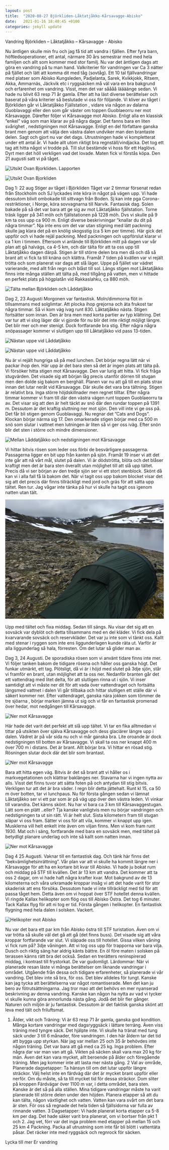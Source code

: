 ```yaml
---
layout: post
title:  "2020-08-27 Björkliden-Låktatjåkko-Kårsavagge-Abisko"
date:   2021-01-16 18:40:45 +0100
categories: jekyll update
---
```

Vandring Björkliden – Låktatjåkko – Kårsavagge - Abisko

Nu äntligen skulle min fru och jag få tid att vandra i fjällen. Efter fyra barn, höftledsoperationer, ett antal, närmare 30 års semestrar med med hela familjen och allt som kommer med stor familj. Nu var det äntligen dags att göra en vandring på tu man hand. Valkriterier för vandringen var Ca 3 nätter på fjället och lätt att komma dit med tåg (sovtåg).
Ett 10 tal fjällvandringar med platser som Abisko Kungsleden, Padjelanta, Sarek, Kvikkjokk, Ritsem, Akka,  Ammarnäs, Jäckvik etc i ryggsäcken må väl vara en bra bakgrund och erfarenhet om vandring. Visst, men det var såååå läääänge sedan. Vi hade nu blivit 63 resp 71 år gamla.
Efter att ha läst diverse berättelser och baserat på våra kriterier så beslutade vi oss för följande. 
Vi kliver av tåget i Björkliden går vi Låktatjåkko Fjällstation , vidare via någon av dalarna Guoblavaggi eller den som går väster om toppen Guoblaeorru ner mot Kårsavagge. Därefter följer vi Kårsavagge mot Abisko.  Enligt alla en klassisk ”enkel” väg som man klarar av på några dagar.   Det fanns bara en liten svårighet , nedstigningen mot Kårsavagge. Enligt en del författare ganska brant men genom att välja den västra dalen undviker man den brantaste delen.
Sagt och gjort nu var det dags. Utrustningen hade vi kompletterat under ett antal år. Vi hade allt utom riktigt bra regnställ/vindjacka. Det tog ett tag att hitta något vi trodde på. Till slut bestämde vi hoss för ett Haglövs. Dyrt men det höll verkligen vad det lovade. Maten fick vi förstås köpa. Den 21 augusti satt vi på tåget. 

![Utsikt Ovan Bjorkliden. Lapporten](/img/bjorkl/DSC03326.jpg "Lapporten")

![Utsikt Ovan Bjorkliden](/img/bjorkl/DSC02996.JPG "Björkliden")

Dag 1: 22 aug
Stiger av tåget i Björkliden  Tåget var 2 timmar försenat redan från Stockholm och SJ lyckades inte köra in något på vägen upp. Vi hade dessutom blivit ombokade till sittvagn från Boden. Sj kan inte pga Corona-restriktioner, i Norge, köra sovvagnarna till Narvik.
Fantasisk dag. Solen bakade på så det var bara att ge sig av mot Låktatjåkko fjällstation. Torne träsk ligger på 341 möh och fjällstationen på  1228 möh. Dvs vi skulle på 9 km ta oss upp ca 900 m. Enligt diverse beskrivningar ”knallar du dit på några timmar”. Nja inte ens om det var utan stigning med lätt packning skulle jag klara det på en knölig skogsstig (ca 5 km per timme).  Här gick det uppför och vi hade rejäl packning. Med packningen och uppförslut klarar vi ca 1 km i timmen. Eftersom vi anlände till Björkliden mitt på dagen var vår plan att gå halvägs, ca 4-5 km, och där tälta för att ta oss upp till Låktatjåkko dagen därpå. Stigen är till större delen bra men då och då så brant att vi fick ta till knäna och klättra. Framåt 7 tiden på kvällen var vi rejält trötta och som planerat var dags att slå läger. Uppe på fjället var vädret varierande, med allt från regn och blåst till sol. Längs stigen mot Låktatjåkko finns inte många ställen att tälta på, med tillgång på vatten, men vi hittade en perfekt plats på högplatån vid Rakkaslahku, ca 880 möh.

![Tälta mellan Björkliden och Låddatjåkko](/img/bjorkl/DSC03006.JPG "Tälta")

Dag 2, 23 Augusti
Morgonen var fantastisk. Moln/dimmorna flöt in tillsammans med solglimtar. Att plocka ihop grejorna och äta frukost tar några timmar. Så vi kom väg ivag runt 830.  Låktatjåkko nästa. Stigen fortsätter som innan. Den är bra men med korta partier av typ klättring. Det var tur att vi slog läger där vi gjorde för nu blir det inte riktigt möjligt längre. Det blir mer och mer stenigt. Dock fortfarande bra stig. Efter några några snöpassager kommer vi slutligen upp till Låktatjåkko vid pass  13-tiden. 

![Nästan uppe vid Låddatjåkko](/img/bjorkl/20200823_101411.jpg "Där har vi gått") 

![Nästan uppe vid Låddatjåkko](/img/bjorkl/DSC03360.JPG "Låddatjåkko") 

Nu är vi rejält hungriga så på med lunchen. Det börjar regna lätt när vi packar ihop den. Här upp är det bara sten så det är ingen plats att tälta på. Vi försöker hitta stigen mot Kårsavagge. Den  var lurig att hitta. Vi fick fråga stugvärden. Det visade sig att början låg precis utanför dörren till stugan men den dolde sig bakom en berghäll. Planen var nu att gå till en plats strax innan det lutar neråt vid Kårsavagge. Där skulle det vara bra tältning. Stigen är relativt bra. Inga större höjdskillnader men regnet tilltar. Efter några timmar kommer vi fram till där den västra vägen runt  toppen Guoblaeorru ta av. Det visar sig att den är helt täckt av snö där den rundar toppen på 1391 m. Dessutom är det kraftig sluttning ner mot sjön. Den vill inte vi ge oss på. Det får bli stigen genom  Guoblavaggi. Nu regnar det ”Cats and Dogs”. Klockan börjar närma sig 17.  Den omarkerade stigen börjar med ca 500 m snö som slutar i vattnet men lutningen är liten så vi ger oss iväg. Efter snön blir det sten i större och mindre dimensioner.

![Mellan Låddatjåkko och nedstigningen mot Kårsavagge](/img/bjorkl/20200824_100933.jpg "Bara Sten") 

 Vi hittar bitvis rösen som leder oss förbi de besvärligare passagerna.  Passagerna ligger en bit upp från kanten på sjön. Framåt 19 inser vi att det inte går att nå vårt mål, slutet på dalen. Vi är dödströtta, blöta och det blåser kraftigt men det är bara sten överallt utan möjlighet till att slå upp tältet. Precis då vi ser början av den tredje sjön ser vi ett stort stenblock. Skönt då kan vi i alla fall få lä bakom det. När vi tagit oss upp bakom blocket visar det sig att det precis där finns tillräckligt med jord och gräs för att sätta upp tältet. Ren tur. Jag vågar inte tänka på hur vi skulle ha tagit oss igenom natten utan tält. 
 
 ![Mellan Låddatjåkko och nedstigningen mot Kårsavagge](/img/bjorkl/påvägMotKårsavagge.jpg "Bara Sten") 
 
 Upp med tältet och fixa middag. Sedan till sängs. Nu visar det sig att en sovsäck var dyblöt och detta tillsammans med en del kläder. Vi fick dela på kvarvarande sovsäck och reservkläder. Det var ju inte som vi tänkt oss. Kallt med stenar i ryggen som inte ens liggunderlagen kunde räta ut. Varför är alla liggunderlag så hala, förresten. Om det lutar så glider man av.

Dag 3, 24 Augusti.
De sporadiska rösen som vi använt tidare finns inte mer. Vi följer tanken bakom de tidigare rösena och håller oss ganska högt. Det funkar utmärkt, ett tag.  Plötsligt, då vi är i höjd med slutet på 3dje sjön, står vi framför en brant,  utan möjlighet att ta oss ner. Nedanför branten går det ett vattendrag med litet delta, för att slutligen rinna ut i sjön. Vi inser samtidigt att vi måste ner dit för att vada över vattendraget och fortsätta längsmed vattnet i dalen  Vi går tillbaka och hittar slutligen ett ställe där vi säkert kommer ner. Efter vattendraget, ganska nära jokken som tömmer de tre sjöarna , börjar marken jämna ut sig och vi får en fantastisk promenad över hedar, mot nedgången till Kårsavagge. 

 ![Ner mot Kårsavagge](/img/bjorkl/DSC03012.JPG "Ner mot Kårsavagge") 

Här hade det varit det perfekt att slå upp tältet. Vi tar en fika alltmedan vi tittar på utsikten över själva Kårsavagge och dess glaciärer längre upp i dalen. Vädret är på vår sida nu och vi mår ganska bra. Lite oroande är dock nedstigningen till botten av Kårsavagge. Vi skall ta oss ner knappt 400 m över 700 m i distans. Det är brant. Allt börjar bra. Vi hittar en rösad stig. Rösningen slutar dock där det blir som brantast. 

 ![Ner mot Kårsavagge](/img/bjorkl/DSC03372.JPG "Nerfarten")

 Bara att hitta egen väg. Bitvis är det så brant att vi håller os i markvegetationen och klättrar baklänges ner. Stavarna har vi ingen nytta av alls. Visst det finns tuvor att sätta foten på och antydan till stig bitvis. Verkligen tur att det är bra väder. I regn blir detta jättehalt. Runt kl 15, ca 50 m över botten, tar vi lunchpaus. Nu för första gången sedan vi lämnat Låktatjåkko ser vi ett par som är på väg upp över den västra leden. Vi vinkar till varandra. Det känns skönt. Nu har vi bara ca 3 km till Kårsavaggestugan. Lätt som en plätt ..eller?
Tja kanske vanligtvis men nu börjar vandringen och nedstigningen ta ut sin rätt. Vi är helt slut. Sista kilometern fram till stugan släpar vi oss fram. Sätter vi oss för att vila, kommer vi knappt upp igen. Musklerna vill helt enkelt inte även om viljan finns. Men vi kom fram runt 1930. Mat och i säng, fortfarande med bara en sovsäck men, med tältet på betydligt planare underlag och inte så kallt som natten innan.

 ![Ner mot Kårsavagge](/img/bjorkl/DSC03377.JPG "Nerfarten")

Dag 4 25 Augusti.
Vaknar till en fantastisk dag. Och tänk här finns det ”bekvämlighetsinrättning”. Vår plan var att vi skulle ha kommit längre ner i Kårsavagge för att ha en kortare bit kvar till Abisko. Vi hade ju bokat rum och middag  på STF till kvällen. Det är 13 km att vandra. Det kommer att ta oss 2 dagar, om vi hade haft några krafter kvar. Mot bakgrund av de 13 kilometerna och våra urkramade kroppar insåg vi att det hade varit för stor skaderisk att ens försöka. Dessutom hade vi inte tillräckligt med tid för att passa tåget hem. Detta även om vi hoppat över STF hotellet denna kvällen.
Vi ringde Kallax helikopter som flög oss till Abisko Östra. Det tog 6 minuter. Tack Kallax flyg för att ni tog er tid.
Första gången i helikopter. En fantastisk flygning med hela dalen i solsken. Vackert.

 ![Helikopter mot Abisko](/img/bjorkl/DSC03040.JPG "Helikopter")

Nu var det bara ett par km från Abisko östra till STF turistation. Även om vi var trötta så skulle väl det gå att gå (det finns buss). Det visade sig att våra kroppar fortfarande var slut. Vi släpade oss till hotellet. Gissa vilken våning vi fick rum på? 3dje våningen. Att vi tog oss upp för trapporna var bara vilja. 
Dusch och riktig säng har aldrig känts bättre. En öl före maten i solsken på terassen känns rätt bra det också. Sedan en trerätters reninspirerad middag, i kontrast till frystorkat. De var gudomligt.
Lärdommar:
När vi planerade resan läste vi många berättelser om liknande vandringar i området. Utgående från dessa och tidigare erfarenheter, så planerade vi vår vandring. Det blev inte så bra, för oss. Det blev alldeles för tungt. Kanske kan jag tycka att berättelserna var något romantiserade. Men det kan ju bero av fötrutsättningarna.
Jag tror mao att det behövs en mer nyanserad beskrivning av denna vandring.
Kanske kan någon ha nytta av vad vi tycker vi skulle kunna göra annorlunda nästa gång.
Jodå det blir fler gånger. Naturen och miljön är ju fantastisk. Dessutom är det faktisk ganska skönt att leva med tält och friluftsmat.

1. Ålder, vikt och Träning:
Vi är 63 resp 71 år gamla, ganska god kondition. Många kortare vandringar med dagsryggsäck i lättare terräng. Även viss träning med tyngre säck. Det hjälpte inte. 
Vi skulle ha tränat med tung säck under 3 till 6 månader, före vandringen. I den här åldern tar det tid att bygga upp styrkan.
När jag var mellan 25 och 35 år behövdes inte någon träning. Det var bara att gå med ca 25 kg. Inga problem. Efter några dar var man van att gå.
Vikten på säcken skall vara max 20 kg för män. Även det kan vara mycket, allt beroende på ålder och föregående träning. Men jag kommer inte att lasta mer nästa gång.
2 Val av område, Planerade dagsetapper:
Ta hänsyn till om det lutar uppför längre sträckor. Välj helst inte en färdväg där det är mycket brant uppför eller nerför. Om du måste, så ta till mycket tid för dessa sträckor. Dom sliter på kroppen
Färdvägar över 1100 m var, i detta området, bara sten. Kanske är det så på alla ställen. Mina tidigare vandringar måste ha varit planerade till större delen under den höjden. Planera etapper så att du kan tälta, någon växtlighet och vatten. Vatten kan vara svårt om det bara är sten. För oss så regnade det hela tiden så fjällsidorna var fulla av rinnande vatten.
3 Dagsetapper:
Vi hade planerat korta etapper ca 5-8 km per dag. Det hade säker varit bra planerat, om vi bortser från pkt 1 och 2. Jag vet, förr var det inga problem med etapper på mellan 15 och 25 km
4 Packning.
Packa all utrustning som inte får bli blött i vattentäta påsar. Det räcker inte med ryggsäck och regnrock för säcken.  

Lycka till mer Er vandring


